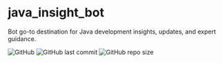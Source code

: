 # java_insight_bot
Bot go-to destination for Java development insights, updates, and expert guidance.

![GitHub](https://img.shields.io/github/license/ih0r-d/java_insight_bot?style=flat-square)
![GitHub last commit](https://img.shields.io/github/last-commit/ih0r-d/java_insight_bot)
![GitHub repo size](https://img.shields.io/github/repo-size/ih0r-d/java_insight_bot)
